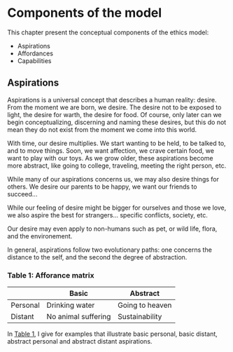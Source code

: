 # Components of the model

This chapter present the conceptual components of the ethics model:
* Aspirations
* Affordances
* Capabilities

## Aspirations
Aspirations is a universal concept that describes a human reality: desire. From the moment we are born, we desire. The desire not to be exposed to light, the desire for warth, the desire for food. Of course, only later can we begin conceptualizing, discerning and naming these desires, but this do not mean they do not exist from the moment we come into this world.

With time, our desire multiplies. We start wanting to be held, to be talked to, and to move things. Soon, we want affection, we crave certain food, we want to play with our toys. As we grow older, these aspirations become more abstract, like going to college, traveling, meeting the right person, etc.

While many of our aspirations concerns us, we may also desire things for others. We desire our parents to be happy, we want our friends to succeed...

While our feeling of desire might be bigger for ourselves and those we love, we also aspire the best for strangers... specific conflicts, society, etc.

Our desire may even apply to non-humans such as pet, or wild life, flora, and the environement. 

In general, aspirations follow two evolutionary paths: one concerns the distance to the self, and the second the degree of abstraction.

### Table 1: Afforance matrix
|          | Basic               | Abstract        |
|----------|---------------------|-----------------|
| Personal | Drinking water      | Going to heaven |
| Distant  | No animal suffering | Sustainability  |

[Table 1]:https://github.com/sjinko/theory/blob/master/manuscript/chapter04.md###chapter04-table01

In [Table 1], I give for examples that illustrate basic personal, basic distant, abstract personal and abstract distant aspirations.


